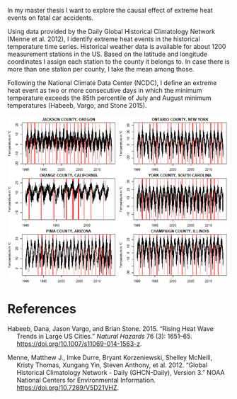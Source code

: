 In my master thesis I want to explore the causal effect of extreme heat
events on fatal car accidents.

Using data provided by the Daily Global Historical Climatology Network
(Menne et al. 2012), I identify extreme heat events in the historical
temperature time series. Historical weather data is available for about
1200 measurement stations in the US. Based on the latitude and longitude
coordinates I assign each station to the county it belongs to. In case
there is more than one station per county, I take the mean among those.

Following the National Climate Data Center (NCDC), I define an extreme
heat event as two or more consecutive days in which the minimum
temperature exceeds the 85th percentile of July and August minimum
temperatures (Habeeb, Vargo, and Stone 2015).

![](README_files/figure-markdown_github/unnamed-chunk-2-1.png)

# References

<div id="refs" class="references csl-bib-body hanging-indent">

<div id="ref-Habeeb_2015" class="csl-entry">

Habeeb, Dana, Jason Vargo, and Brian Stone. 2015. “Rising Heat Wave
Trends in Large US Cities.” *Natural Hazards* 76 (3): 1651–65.
<https://doi.org/10.1007/s11069-014-1563-z>.

</div>

<div id="ref-Menne_2012" class="csl-entry">

Menne, Matthew J., Imke Durre, Bryant Korzeniewski, Shelley McNeill,
Kristy Thomas, Xungang Yin, Steven Anthony, et al. 2012. “Global
Historical Climatology Network - Daily (GHCN-Daily), Version 3.” NOAA
National Centers for Environmental Information.
<https://doi.org/10.7289/V5D21VHZ>.

</div>

</div>
